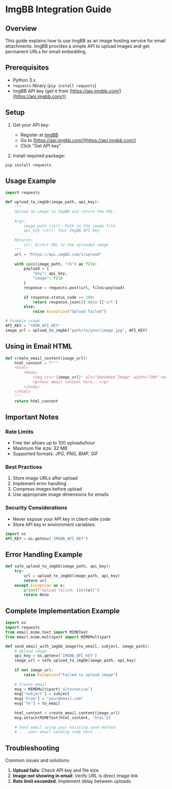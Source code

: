 # ImgBB Integration Guide

## Overview
This guide explains how to use ImgBB as an image hosting service for email attachments. ImgBB provides a simple API to upload images and get permanent URLs for email embedding.

## Prerequisites
- Python 3.x
- `requests` library (`pip install requests`)
- ImgBB API key (get it from [https://api.imgbb.com/](https://api.imgbb.com/))

## Setup
1. Get your API key:
   - Register at [ImgBB](https://imgbb.com/)
   - Go to [https://api.imgbb.com/](https://api.imgbb.com/)
   - Click "Get API key"

2. Install required package:
```bash
pip install requests
```

## Usage Example

```python
import requests

def upload_to_imgbb(image_path, api_key):
    """
    Upload an image to ImgBB and return the URL.
    
    Args:
        image_path (str): Path to the image file
        api_key (str): Your ImgBB API key
    
    Returns:
        str: Direct URL to the uploaded image
    """
    url = "https://api.imgbb.com/1/upload"
    
    with open(image_path, "rb") as file:
        payload = {
            "key": api_key,
            "image": file
        }
        response = requests.post(url, files=payload)
        
        if response.status_code == 200:
            return response.json()['data']['url']
        else:
            raise Exception("Upload failed")

# Example usage
API_KEY = "YOUR_API_KEY"
image_url = upload_to_imgbb("path/to/your/image.jpg", API_KEY)
```

## Using in Email HTML

```python
def create_email_content(image_url):
    html_content = f"""
    <html>
        <body>
            <img src="{image_url}" alt="Embedded Image" width="200" height="auto">
            <p>Your email content here...</p>
        </body>
    </html>
    """
    return html_content
```

## Important Notes

### Rate Limits
- Free tier allows up to 100 uploads/hour
- Maximum file size: 32 MB
- Supported formats: JPG, PNG, BMP, GIF

### Best Practices
1. Store image URLs after upload
2. Implement error handling
3. Compress images before upload
4. Use appropriate image dimensions for emails

### Security Considerations
- Never expose your API key in client-side code
- Store API key in environment variables:
```python
import os
API_KEY = os.getenv('IMGBB_API_KEY')
```

## Error Handling Example

```python
def safe_upload_to_imgbb(image_path, api_key):
    try:
        url = upload_to_imgbb(image_path, api_key)
        return url
    except Exception as e:
        print(f"Upload failed: {str(e)}")
        return None
```

## Complete Implementation Example

```python
import os
import requests
from email.mime.text import MIMEText
from email.mime.multipart import MIMEMultipart

def send_email_with_imgbb_image(to_email, subject, image_path):
    # Upload image
    api_key = os.getenv('IMGBB_API_KEY')
    image_url = safe_upload_to_imgbb(image_path, api_key)
    
    if not image_url:
        raise Exception("Failed to upload image")
    
    # Create email
    msg = MIMEMultipart('alternative')
    msg['Subject'] = subject
    msg['From'] = "your@email.com"
    msg['To'] = to_email
    
    html_content = create_email_content(image_url)
    msg.attach(MIMEText(html_content, 'html'))
    
    # Send email using your existing send method
    # ... your email sending code here ...
```

## Troubleshooting

Common issues and solutions:
1. **Upload fails**: Check API key and file size
2. **Image not showing in email**: Verify URL is direct image link
3. **Rate limit exceeded**: Implement delay between uploads
